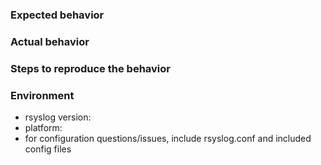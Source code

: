 ### Expected behavior

### Actual behavior

### Steps to reproduce the behavior

### Environment
- rsyslog version: <!-- e.g. 8.35.0 - use "rsyslogd -v" to obtain the version number -->
- platform: <!-- e.g. Ubuntu 16.04 -->
- for configuration questions/issues, include rsyslog.conf and included config files

<!-- Note: rsyslog documentation is available here:
  - current stable release: http://www.rsyslog.com/doc/v8-stable/
  - pre-release: http://www.rsyslog.com/doc/master/
-->
